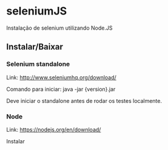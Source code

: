 # seleniumJS
Instalação de selenium utilizando Node.JS

## Instalar/Baixar

### Selenium standalone

Link: http://www.seleniumhq.org/download/

Comando para iniciar: java -jar {version}.jar

Deve iniciar o standalone antes de rodar os testes localmente.

### Node

Link: https://nodejs.org/en/download/

Instalar 

